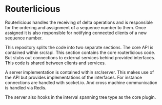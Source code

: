 # Routerlicious

Routerlicious handles the receiving of delta operations and is responsible for the ordering and assignment of a
sequence number to them. Once assigned it is also responsible for notifying connected clients of a new sequence
number.

This repository splits the code into two separate sections. The core API is contained within src/api. This section
contains the core routerlicious code. But stubs out connections to external services behind provided interfaces.
This code is shared between clients and services.

A server implementation is contained within src/server. This makes use of the API but provides implementations of
the interfaces. For instance connections are handled with socket.io. And cross machine communication is handled
via Redis.

The server also hooks in the interval spanning tree type as the core plugin.